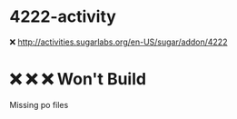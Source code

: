 # 4222-activity
:x: http://activities.sugarlabs.org/en-US/sugar/addon/4222

# :x: :x: :x: Won't Build
Missing po files
